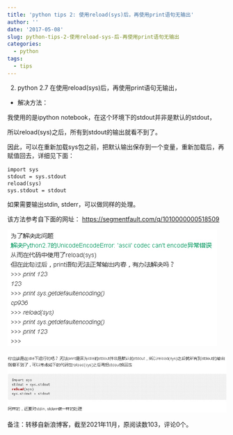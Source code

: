 ```yaml
---
title: 'python tips 2: 使用reload(sys)后，再使用print语句无输出'
author: ''
date: '2017-05-08'
slug: python-tips-2-使用reload-sys-后-再使用print语句无输出
categories:
  - python
tags:
  - tips
---
```


2. python 2.7 在使用reload(sys)后，再使用print语句无输出，

+ 解决方法：

我使用的是ipython notebook，在这个环境下的stdout并非是默认的stdout，

所以reload(sys)之后，所有到stdout的输出就看不到了。

因此，可以在重新加载sys包之前，把默认输出保存到一个变量，重新加载后，再赋值回去，详细见下面：

```{python}
import sys
stdout = sys.stdout
reload(sys)
sys.stdout = stdout
```
如果需要输出stdin, stderr，可以做同样的处理。

该方法参考自下面的网址：
https://segmentfault.com/q/1010000000518509 

![](images/1.jpg)

![](images/2.jpg)

备注：转移自新浪博客，截至2021年11月，原阅读数103，评论0个。